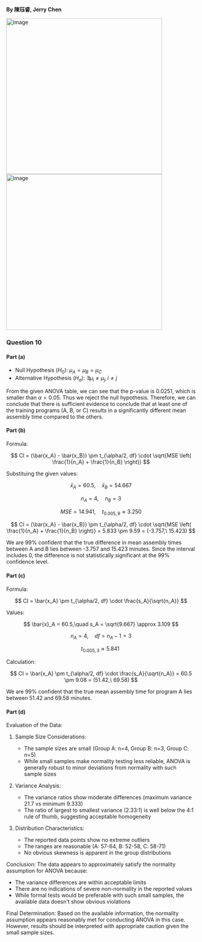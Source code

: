 **By 陳珏睿, Jerry Chen**

<img width="414" alt="image" src="https://github.com/user-attachments/assets/ba7c9b41-3fd7-4146-b8e0-74422a23d0b7" />
<img width="414" alt="image" src="https://github.com/user-attachments/assets/f06ae1e9-99d1-4708-bcfa-d5a759f49499" />

### Question 10
#### Part (a)
- Null Hypothesis ($H_0$):  $\mu_A = \mu_B = \mu_C$  
- Alternative Hypothesis ($H_a$):  $\exists \mu_i \neq \mu_j, i \neq j$  

From the given ANOVA table, we can see that the p-value is 0.0251, which is smaller than $\alpha = 0.05$. Thus we reject the null hypothesis.
Therefore, we can conclude that there is sufficient evidence to conclude that at least one of the training programs (A, B, or C) results in a significantly different mean assembly time compared to the others.

#### Part (b)
Formula:

$$
CI = (\bar{x_A} - \bar{x_B}) \pm t_{\alpha/2, df} \cdot \sqrt{MSE \left( \frac{1}{n_A} + \frac{1}{n_B} \right)}
$$  


Substituing the given values: 

$$
\bar{x}_A = 60.5, \quad \bar{x}_B = 54.667
$$  

$$
n_A = 4, \quad n_B = 3
$$  

$$
MSE = 14.941, \quad t_{0.005, 9} \approx 3.250
$$  

$$
CI = (\bar{x_A} - \bar{x_B}) \pm t_{\alpha/2, df} \cdot \sqrt{MSE \left( \frac{1}{n_A} + \frac{1}{n_B} \right)} = 5.833 \pm 9.59 = (-3.757,\ 15.423)
$$  

We are 99% confident that the true difference in mean assembly times between A and B lies between -3.757 and 15.423 minutes.
Since the interval includes 0, the difference is not statistically significant at the 99% confidence level.

#### Part (c)
Formula:

$$
CI = \bar{x_A} \pm t_{\alpha/2, df} \cdot \frac{s_A}{\sqrt{n_A}}
$$

Values:

$$
\bar{x}_A = 60.5,\quad s_A = \sqrt{9.667} \approx 3.109
$$

$$
n_A = 4,\quad df = n_A - 1 = 3
$$

$$
t_{0.005, 3} \approx 5.841\ 
$$

Calculation:

$$
CI = \bar{x_A} \pm t_{\alpha/2, df} \cdot \frac{s_A}{\sqrt{n_A}} = 60.5 \pm 9.08 = (51.42,\ 69.58)
$$

We are 99% confident that the true mean assembly time for program A lies between 51.42 and 69.58 minutes.

#### Part (d)
Evaluation of the Data:

1. Sample Size Considerations:
   - The sample sizes are small (Group A: n=4, Group B: n=3, Group C: n=5)
   - While small samples make normality testing less reliable, ANOVA is generally robust to minor deviations from normality with such sample sizes

2. Variance Analysis:
   - The variance ratios show moderate differences (maximum variance 21.7 vs minimum 9.333)
   - The ratio of largest to smallest variance (2.33:1) is well below the 4:1 rule of thumb, suggesting acceptable homogeneity

3. Distribution Characteristics:
   - The reported data points show no extreme outliers
   - The ranges are reasonable (A: 57-64, B: 52-58, C: 58-71)
   - No obvious skewness is apparent in the group distributions

Conclusion:
The data appears to approximately satisfy the normality assumption for ANOVA because:
- The variance differences are within acceptable limits
- There are no indications of severe non-normality in the reported values
- While formal tests would be preferable with such small samples, the available data doesn't show obvious violations

Final Determination:
Based on the available information, the normality assumption appears reasonably met for conducting ANOVA in this case. However, results should be interpreted with appropriate caution given the small sample sizes.
